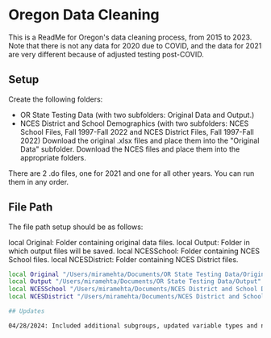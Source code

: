 
# Oregon Data Cleaning

This is a ReadMe for Oregon's data cleaning process, from 2015 to 2023.
Note that there is not any data for 2020 due to COVID, and the data for 2021 are very different because of adjusted testing post-COVID.

## Setup

Create the following folders:
- OR State Testing Data (with two subfolders: Original Data and Output.)
- NCES District and School Demographics (with two subfolders: NCES School Files, Fall 1997-Fall 2022 and NCES District Files, Fall 1997-Fall 2022)
Download the original .xlsx files and place them into the "Original Data" subfolder. Download the NCES files and place them into the appropriate folders.

There are 2 .do files, one for 2021 and one for all other years.  You can run them in any order.
    
## File Path

The file path setup should be as follows: 

local Original: Folder containing original data files.
local Output: Folder in which output files will be saved.
local NCESSchool: Folder containing NCES School files.
local NCESDistrict: Folder containing NCES District files.

```bash
local Original "/Users/miramehta/Documents/OR State Testing Data/Original Data"
local Output "/Users/miramehta/Documents/OR State Testing Data/Output"
local NCESSchool "/Users/miramehta/Documents/NCES District and School Demographics/NCES School Files, Fall 1997-Fall 2022"
local NCESDistrict "/Users/miramehta/Documents/NCES District and School Demographics/NCES District Files, Fall 1997-Fall 2022"

## Updates

04/28/2024: Included additional subgroups, updated variable types and names, and changed StudentGroup_TotalTested calculation to match post-launch file format.